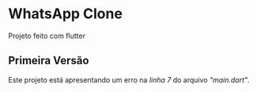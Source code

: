 # WhatsApp Clone

Projeto feito com flutter

## Primeira Versão

Este projeto está apresentando um erro na *linha 7* do arquivo *"main.dart"*. 
